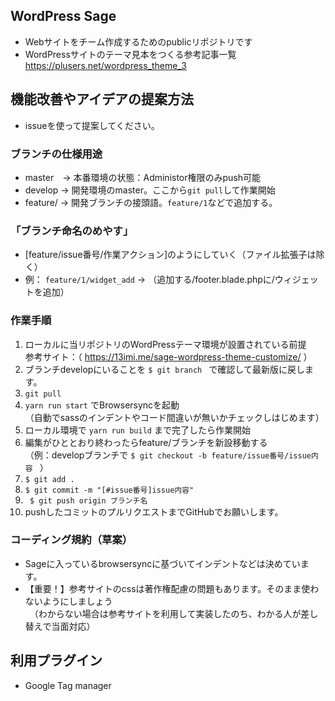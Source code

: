 ## WordPress Sage
- Webサイトをチーム作成するためのpublicリポジトリです
- WordPressサイトのテーマ見本をつくる参考記事一覧  
https://plusers.net/wordpress_theme_3

## 機能改善やアイデアの提案方法
- issueを使って提案してください。
  
### ブランチの仕様用途
- master　→ 本番環境の状態：Administor権限のみpush可能  
- develop → 開発環境のmaster。ここから`git pull`して作業開始  
- feature/ → 開発ブランチの接頭語。`feature/1`などで追加する。  

### 「ブランチ命名のめやす」
- [feature/issue番号/作業アクション]のようにしていく（ファイル拡張子は除く）  
- 例： `feature/1/widget_add` → （追加する/footer.blade.phpに/ウィジェットを追加）  

### 作業手順
1. ローカルに当リポジトリのWordPressテーマ環境が設置されている前提  
  参考サイト：（ https://13imi.me/sage-wordpress-theme-customize/ ）
2. ブランチdevelopにいることを `$ git branch ` で確認して最新版に戻します。  
3. `git pull`  
4. `yarn run start` でBrowsersyncを起動  
（自動でsassのインデントやコード間違いが無いかチェックしはじめます）  
5. ローカル環境で `yarn run build` まで完了したら作業開始  
6. 編集がひととおり終わったらfeature/ブランチを新設移動する  
（例：developブランチで `$ git checkout -b feature/issue番号/issue内容 ` ）  
7. `$ git add .`  
8. ` $ git commit -m "[#issue番号]issue内容" `  
9. ` $ git push origin ブランチ名`  
10. pushしたコミットのプルリクエストまでGitHubでお願いします。
　　
### コーディング規約（草案）
* Sageに入っているbrowsersyncに基づいてインデントなどは決めています。  
* 【重要！】参考サイトのcssは著作権配慮の問題もあります。そのまま使わないようにしましょう  
　（わからない場合は参考サイトを利用して実装したのち、わかる人が差し替えで当面対応）

## 利用プラグイン
- Google Tag manager
